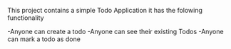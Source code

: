 This project contains a simple Todo Application it has the folowing functionality

-Anyone can create a todo 
-Anyone can see their existing Todos 
-Anyone can mark a todo as done 